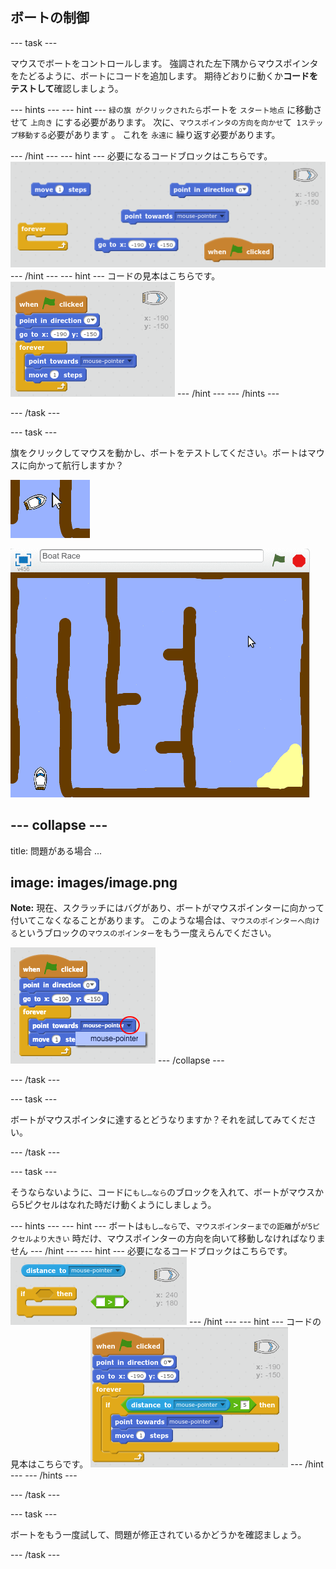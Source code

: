 ## ボートの制御

\--- task \---

マウスでボートをコントロールします。 強調された左下隅からマウスポインタをたどるように、ボートにコードを追加します。 期待どおりに動くか**コードをテストして**確認しましょう。

\--- hints \--- \--- hint \--- `緑の旗 がクリックされたら`ボートを `スタート地点` に移動させて `上向き` にする必要があります。 次に、`マウスポインタの方向を向かせ`て` 1ステップ移動する`必要があります 。 これを `永遠に` 繰り返す必要があります。

\--- /hint \--- \--- hint \--- 必要になるコードブロックはこちらです。 ![screenshot](images/boat-move-blocks.png) \--- /hint \--- \--- hint \--- コードの見本はこちらです。 ![screenshot](images/boat-move-code.png) \--- /hint \--- \--- /hints \---

\--- /task \---

\--- task \---

旗をクリックしてマウスを動かし、ボートをテストしてください。ボートはマウスに向かって航行しますか？

![スクリーンショット](images/boat-mouse.png)

![スクリーンショット](images/boat-pointer-test-anim.gif)

## \--- collapse \---

title: 問題がある場合 ...

## image: images/image.png

**Note:** 現在、スクラッチにはバグがあり、ボートがマウスポインターに向かって付いてこなくなることがあります。 このような場合は、`マウスのポインターへ向ける`というブロックの`マウスのポインター`をもう一度えらんでください。

![スクリーンショット](images/boat-bug.png) \--- /collapse \---

\--- /task \---

\--- task \---

ボートがマウスポインタに達するとどうなりますか？それを試してみてください。

\--- /task \---

\--- task \---

そうならないように、コードに`もし…なら`のブロックを入れて、ボートがマウスから5ピクセルはなれた時だけ動くようにしましょう。

\--- hints \--- \--- hint \--- ボートは`もし…なら`で、`マウスポインターまでの距離`が`が5ピクセルより大きい` 時だけ、マウスポインターの方向を向いて移動しなければなりません \--- /hint \--- \--- hint \--- 必要になるコードブロックはこちらです。 ![screenshot](images/boat-pointer-blocks.png) \--- /hint \--- \--- hint \--- コードの見本はこちらです。 ![screenshot](images/boat-pointer-code.png) \--- /hint \--- \--- /hints \---

\--- /task \---

\--- task \---

ボートをもう一度試して、問題が修正されているかどうかを確認ましょう。

\--- /task \---